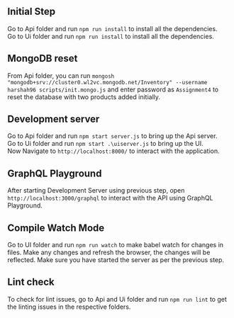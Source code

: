 ## Initial Step

Go to Api folder and run `npm run install` to install all the dependencies.\
Go to Ui folder and run `npm run install` to install all the dependencies.

## MongoDB reset

From Api folder, you can run `mongosh "mongodb+srv://cluster0.wl2vc.mongodb.net/Inventory" --username harshah96 scripts/init.mongo.js` and enter password as `Assignment4` to reset the database with two products added initially.

## Development server

Go to Api folder and run `npm start server.js` to bring up the Api server.\
Go to Ui folder and run `npm start .\uiserver.js` to bring up the UI.\
Now Navigate to `http://localhost:8000/` to interact with the application.

## GraphQL Playground

After starting Development Server using previous step, open `http://localhost:3000/graphql` to interact with the API using GraphQL Playground.

## Compile Watch Mode

Go to UI folder and run `npm run watch` to make babel watch for changes in files. Make any changes and refresh the browser, the changes will be reflected. Make sure you have started the server as per the previous step.

## Lint check

To check for lint issues, go to Api and Ui folder and run `npm run lint` to get the linting issues in the respective folders.

